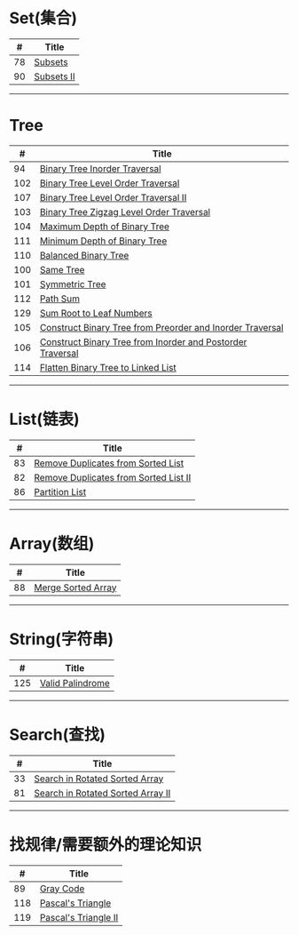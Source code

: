 # Set(集合) 
| # | Title |
|---|-------|
| 78 |[Subsets](https://leetcode.com/problems/subsets/)|
| 90 |[Subsets II](https://leetcode.com/problems/subsets-ii/)|
***
# Tree
| # | Title |
|---|-------|
| 94 |[Binary Tree Inorder Traversal](https://leetcode.com/problems/binary-tree-inorder-traversal/)|
| 102 |[Binary Tree Level Order Traversal](https://leetcode.com/problems/binary-tree-level-order-traversal/)|
| 107 |[Binary Tree Level Order Traversal II](https://leetcode.com/problems/binary-tree-level-order-traversal-ii/)|
| 103 |[Binary Tree Zigzag Level Order Traversal](https://leetcode.com/problems/binary-tree-zigzag-level-order-traversal/)|
| 104 |[Maximum Depth of Binary Tree](https://leetcode.com/problems/maximum-depth-of-binary-tree/)|
| 111 |[Minimum Depth of Binary Tree](https://leetcode.com/problems/minimum-depth-of-binary-tree/)|
| 110 |[Balanced Binary Tree](https://leetcode.com/problems/balanced-binary-tree/)|
| 100 |[Same Tree](https://leetcode.com/problems/same-tree/)|
| 101 |[Symmetric Tree](https://leetcode.com/problems/symmetric-tree/)|
| 112 |[Path Sum](https://leetcode.com/problems/path-sum/)|
| 129 |[Sum Root to Leaf Numbers](https://leetcode.com/problems/sum-root-to-leaf-numbers/)|
| 105 |[Construct Binary Tree from Preorder and Inorder Traversal](https://leetcode.com/problems/construct-binary-tree-from-preorder-and-inorder-traversal/)|
| 106 |[Construct Binary Tree from Inorder and Postorder Traversal](https://leetcode.com/problems/construct-binary-tree-from-inorder-and-postorder-traversal/)|
| 114 |[Flatten Binary Tree to Linked List](https://leetcode.com/problems/flatten-binary-tree-to-linked-list/)|
***
# List(链表)
| # | Title |
|---|-------|
| 83 |[Remove Duplicates from Sorted List](https://leetcode.com/problems/remove-duplicates-from-sorted-list/)|
| 82 |[Remove Duplicates from Sorted List II](https://leetcode.com/problems/remove-duplicates-from-sorted-list-ii/)|
| 86 |[Partition List](https://leetcode.com/problems/partition-list/)|
***
# Array(数组)
| # | Title |
|---|-------|
| 88 |[Merge Sorted Array](https://leetcode.com/problems/merge-sorted-array/)|
*** 
# String(字符串)
| # | Title |
|---|-------|
| 125 |[Valid Palindrome](https://leetcode.com/problems/valid-palindrome/)|
***
# Search(查找)
| # | Title |
|---|-------|
| 33 |[Search in Rotated Sorted Array](https://leetcode.com/problems/search-in-rotated-sorted-array/)|
| 81 |[Search in Rotated Sorted Array II](https://leetcode.com/problems/search-in-rotated-sorted-array-ii/)|
***
# 找规律/需要额外的理论知识
| # | Title |
|---|-------|
| 89 |[Gray Code](https://leetcode.com/problems/gray-code/)|
| 118 |[Pascal's Triangle](https://leetcode.com/problems/pascals-triangle/)|
| 119 |[Pascal's Triangle II](https://leetcode.com/problems/pascals-triangle-ii/)|
